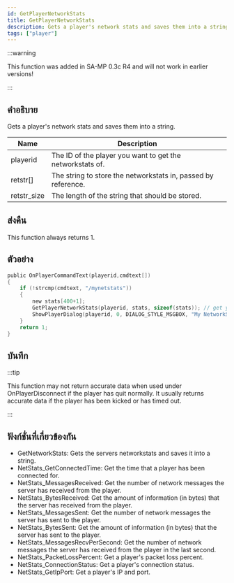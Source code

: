 ```yaml
---
id: GetPlayerNetworkStats
title: GetPlayerNetworkStats
description: Gets a player's network stats and saves them into a string.
tags: ["player"]
---
```


:::warning

This function was added in SA-MP 0.3c R4 and will not work in earlier versions!

:::

## คำอธิบาย

Gets a player's network stats and saves them into a string.

| Name        | Description                                                   |
| ----------- | ------------------------------------------------------------- |
| playerid    | The ID of the player you want to get the networkstats of.     |
| retstr[]    | The string to store the networkstats in, passed by reference. |
| retstr_size | The length of the string that should be stored.               |

## ส่งคืน

This function always returns 1.

## ตัวอย่าง

```c
public OnPlayerCommandText(playerid,cmdtext[])
{
    if (!strcmp(cmdtext, "/mynetstats"))
    {
        new stats[400+1];
        GetPlayerNetworkStats(playerid, stats, sizeof(stats)); // get your own networkstats
        ShowPlayerDialog(playerid, 0, DIALOG_STYLE_MSGBOX, "My NetworkStats", stats, "Okay", "");
    }
    return 1;
}
```

## บันทึก

:::tip

This function may not return accurate data when used under OnPlayerDisconnect if the player has quit normally. It usually returns accurate data if the player has been kicked or has timed out.

:::

## ฟังก์ชั่นที่เกี่ยวข้องกัน

- GetNetworkStats: Gets the servers networkstats and saves it into a string.
- NetStats_GetConnectedTime: Get the time that a player has been connected for.
- NetStats_MessagesReceived: Get the number of network messages the server has received from the player.
- NetStats_BytesReceived: Get the amount of information (in bytes) that the server has received from the player.
- NetStats_MessagesSent: Get the number of network messages the server has sent to the player.
- NetStats_BytesSent: Get the amount of information (in bytes) that the server has sent to the player.
- NetStats_MessagesRecvPerSecond: Get the number of network messages the server has received from the player in the last second.
- NetStats_PacketLossPercent: Get a player's packet loss percent.
- NetStats_ConnectionStatus: Get a player's connection status.
- NetStats_GetIpPort: Get a player's IP and port.
